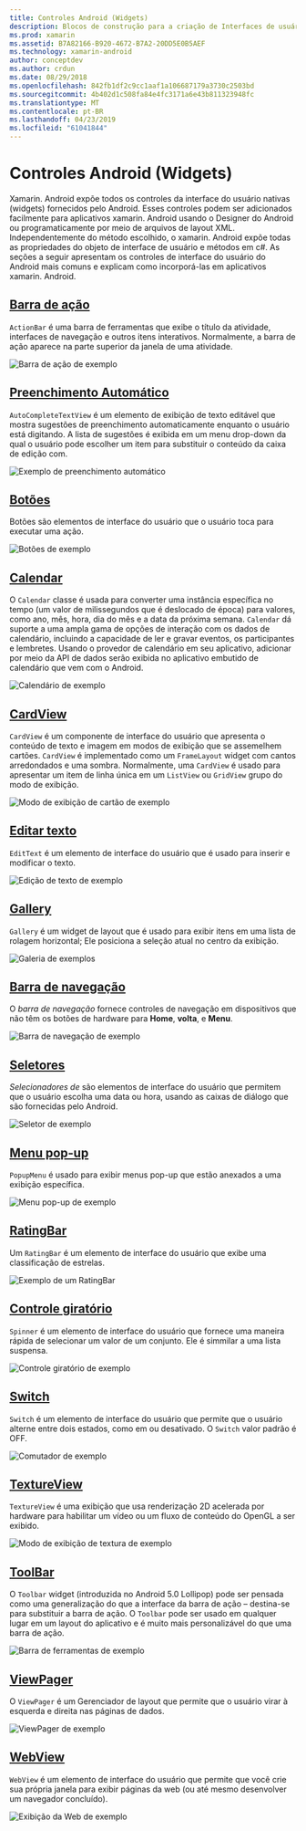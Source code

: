 ```yaml
---
title: Controles Android (Widgets)
description: Blocos de construção para a criação de Interfaces de usuário do xamarin. Android
ms.prod: xamarin
ms.assetid: B7A82166-B920-4672-B7A2-20DD5E0B5AEF
ms.technology: xamarin-android
author: conceptdev
ms.author: crdun
ms.date: 08/29/2018
ms.openlocfilehash: 842fb1df2c9cc1aaf1a106687179a3730c2503bd
ms.sourcegitcommit: 4b402d1c508fa84e4fc3171a6e43b811323948fc
ms.translationtype: MT
ms.contentlocale: pt-BR
ms.lasthandoff: 04/23/2019
ms.locfileid: "61041844"
---
```

# <a name="android-controls-widgets"></a>Controles Android (Widgets)

Xamarin. Android expõe todos os controles da interface do usuário nativas (widgets) fornecidos pelo Android. Esses controles podem ser adicionados facilmente para aplicativos xamarin. Android usando o Designer do Android ou programaticamente por meio de arquivos de layout XML. Independentemente do método escolhido, o xamarin. Android expõe todas as propriedades do objeto de interface de usuário e métodos em c#. As seções a seguir apresentam os controles de interface do usuário do Android mais comuns e explicam como incorporá-las em aplicativos xamarin. Android.

## <a name="action-barandroiduser-interfacecontrolsaction-barmd"></a>[Barra de ação](~/android/user-interface/controls/action-bar.md) 

`ActionBar` é uma barra de ferramentas que exibe o título da atividade, interfaces de navegação e outros itens interativos. Normalmente, a barra de ação aparece na parte superior da janela de uma atividade.

![Barra de ação de exemplo](images/action-bar.png)


## <a name="auto-completeandroiduser-interfacecontrolsauto-completemd"></a>[Preenchimento Automático](~/android/user-interface/controls/auto-complete.md)

`AutoCompleteTextView` é um elemento de exibição de texto editável que mostra sugestões de preenchimento automaticamente enquanto o usuário está digitando. A lista de sugestões é exibida em um menu drop-down da qual o usuário pode escolher um item para substituir o conteúdo da caixa de edição com.

![Exemplo de preenchimento automático](images/auto-complete.png)


## <a name="buttonsandroiduser-interfacecontrolsbuttonsindexmd"></a>[Botões](~/android/user-interface/controls/buttons/index.md)

Botões são elementos de interface do usuário que o usuário toca para executar uma ação.

![Botões de exemplo](images/buttons.png)


## <a name="calendarandroiduser-interfacecontrolscalendarmd"></a>[Calendar](~/android/user-interface/controls/calendar.md)

O `Calendar` classe é usada para converter uma instância específica no tempo (um valor de milissegundos que é deslocado de época) para valores, como ano, mês, hora, dia do mês e a data da próxima semana.
`Calendar` dá suporte a uma ampla gama de opções de interação com os dados de calendário, incluindo a capacidade de ler e gravar eventos, os participantes e lembretes. Usando o provedor de calendário em seu aplicativo, adicionar por meio da API de dados serão exibida no aplicativo embutido de calendário que vem com o Android.

![Calendário de exemplo](images/calendar.png)


## <a name="cardviewandroiduser-interfacecontrolscard-viewmd"></a>[CardView](~/android/user-interface/controls/card-view.md)

`CardView` é um componente de interface do usuário que apresenta o conteúdo de texto e imagem em modos de exibição que se assemelhem cartões. `CardView` é implementado como um `FrameLayout` widget com cantos arredondados e uma sombra. Normalmente, uma `CardView` é usado para apresentar um item de linha única em um `ListView` ou `GridView` grupo do modo de exibição.

![Modo de exibição de cartão de exemplo](images/cardview.png)


## <a name="edit-textandroiduser-interfacecontrolsedit-textmd"></a>[Editar texto](~/android/user-interface/controls/edit-text.md)

`EditText` é um elemento de interface do usuário que é usado para inserir e modificar o texto.

![Edição de texto de exemplo](images/edit-text.png)


## <a name="galleryandroiduser-interfacecontrolsgallerymd"></a>[Gallery](~/android/user-interface/controls/gallery.md)

`Gallery` é um widget de layout que é usado para exibir itens em uma lista de rolagem horizontal; Ele posiciona a seleção atual no centro da exibição.

![Galeria de exemplos](images/gallery.png)


## <a name="navigation-barandroiduser-interfacecontrolsnavigation-barmd"></a>[Barra de navegação](~/android/user-interface/controls/navigation-bar.md)

O *barra de navegação* fornece controles de navegação em dispositivos que não têm os botões de hardware para **Home**, **volta**, e **Menu**.

![Barra de navegação de exemplo](images/navigation-bar.png)


## <a name="pickersandroiduser-interfacecontrolspickersindexmd"></a>[Seletores](~/android/user-interface/controls/pickers/index.md)

*Selecionadores de* são elementos de interface do usuário que permitem que o usuário escolha uma data ou hora, usando as caixas de diálogo que são fornecidas pelo Android.

![Seletor de exemplo](images/picker.png)


## <a name="popup-menuandroiduser-interfacecontrolspopup-menumd"></a>[Menu pop-up](~/android/user-interface/controls/popup-menu.md)

`PopupMenu` é usado para exibir menus pop-up que estão anexados a uma exibição específica.

![Menu pop-up de exemplo](images/popup-menu.png)


## <a name="ratingbarandroiduser-interfacecontrolsratingbarmd"></a>[RatingBar](~/android/user-interface/controls/ratingbar.md)

Um `RatingBar` é um elemento de interface do usuário que exibe uma classificação de estrelas.

![Exemplo de um RatingBar](ratingbar-images/01-ratingbar.png)


## <a name="spinnerandroiduser-interfacecontrolsspinnermd"></a>[Controle giratório](~/android/user-interface/controls/spinner.md)

`Spinner` é um elemento de interface do usuário que fornece uma maneira rápida de selecionar um valor de um conjunto. Ele é simmilar a uma lista suspensa. 

![Controle giratório de exemplo](images/spinner.png)


## <a name="switchandroiduser-interfacecontrolsswitchmd"></a>[Switch](~/android/user-interface/controls/switch.md)

`Switch` é um elemento de interface do usuário que permite que o usuário alterne entre dois estados, como em ou desativado. O `Switch` valor padrão é OFF.

![Comutador de exemplo](images/switch.png)


## <a name="textureviewandroiduser-interfacecontrolstexture-viewmd"></a>[TextureView](~/android/user-interface/controls/texture-view.md)

`TextureView` é uma exibição que usa renderização 2D acelerada por hardware para habilitar um vídeo ou um fluxo de conteúdo do OpenGL a ser exibido.

![Modo de exibição de textura de exemplo](images/texture-view.png)


## <a name="toolbarandroiduser-interfacecontrolstool-barindexmd"></a>[ToolBar](~/android/user-interface/controls/tool-bar/index.md)

O `Toolbar` widget (introduzida no Android 5.0 Lollipop) pode ser pensada como uma generalização do que a interface da barra de ação &ndash; destina-se para substituir a barra de ação. O `Toolbar` pode ser usado em qualquer lugar em um layout do aplicativo e é muito mais personalizável do que uma barra de ação.

![Barra de ferramentas de exemplo](images/toolbar.png)


## <a name="viewpagerandroiduser-interfacecontrolsview-pagerindexmd"></a>[ViewPager](~/android/user-interface/controls/view-pager/index.md) 

O `ViewPager` é um Gerenciador de layout que permite que o usuário virar à esquerda e direita nas páginas de dados.

![ViewPager de exemplo](images/viewpager.png)


## <a name="webviewandroiduser-interfacecontrolsweb-viewmd"></a>[WebView](~/android/user-interface/controls/web-view.md)

`WebView` é um elemento de interface do usuário que permite que você crie sua própria janela para exibir páginas da web (ou até mesmo desenvolver um navegador concluído).

![Exibição da Web de exemplo](images/web-view.png)

